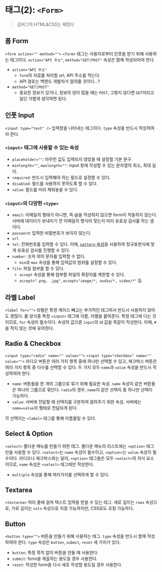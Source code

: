 # 태그(2): `<Form>`
> 김버그의 HTML&CSS는 재밌다

## 폼 Form
`<form action="" method="">`
`<form>` 태그는 사용자로부터 인풋을 받기 위해 사용하는 태그이다. `action="API 주소"`, `method="GET|POST"` 속성은 함께 작성되어야 한다.
- `action="API 주소"`
  - `form`의 자료를 처리할 url, API 주소를 적는다.
  - API 경로는 백엔드 개발자가 알려줄 것이다...?
- `method="GET|POST"`
  - 중요한 정보가 있거나, 정보의 양이 많을 때는 `POST`, 그렇지 않다면 `GET`이라고 일단 가볍게 생각하면 된다.

## 인풋 Input
`<input type="text" />`
입력창을 나타내는 태그이다. `type` 속성을 반드시 작성하여야 한다.
### `<input>` 태그에 사용할 수 있는 속성
- `placeholder=""`: 아무런 값도 입력되지 않았을 때 설정할 기본 문구.
- `minlength=""`, `maxlength=""`: input 창에 작성할 수 있는 문자열의 최소, 최대 길이.
- `required`: 반드시 입력해야 하는 필드로 설정할 수 있다.
- `disabled`: 필드를 사용하지 못하도록 할 수 있다.
- `value`: 필드를 미리 채워놓을 수 있다.
### `<input>`의 다양한 `<type>`
- `email`: 이메일의 형태가 아니면, 즉 @을 작성하지 않으면 form이 작동하지 않는다. 서버에 데이터가 보내지기 전 이메일의 형식이 맞는지 미리 유효성 검사를 하는 셈이다.
- `password`: 입력한 비밀번호가 보이지 않는다.
- `url`
- `tel`: 전화번호를 입력할 수 있다. 이때, [`pattern` 속성](https://developer.mozilla.org/en-US/docs/Web/HTML/Element/input#attr-pattern)을 사용하여 정규표현식에 맞게 유효성 검사를 진행할 수 있다. 
- `number`: 숫자 외의 문자를 입력할 수 없다.
  - `min`과 `max` 속성을 통해 입력값의 범위를 설정할 수 있다.
- `file`: 파일 첨부를 할 수 있다.
  - `accept` 속성을 통해 첨부할 파일의 확장자를 제한할 수 있다.
  - `accept=".png, .jpg"`, `accept="image/*, audio/*, video/*"` 등.

## 라벨 Label
`<label for="">`
라벨은 특정 케이스 빼고는 부가적인 태그여서 반드시 사용하지 않아도 괜찮다. 폼 양식중 특정 `<input>` 태그에 이름, 라벨을 붙여준다.
특정 태그에 다는 것이므로, `for` 속성이 필수이다. 속성의 값으론 `input`의 id 값을 똑같이 작성한다. 이때, `#`을 적지 않는 것에 유의한다.

## Radio & Checkbox
`<input type="radio" name="" value="">`
`<input type="checkbox" name="" value="">`
라디오 버튼은 여러 가지 항목 중에 하나만 선택할 수 있고, 체크박스 버튼은 여러 가지 항목 중 다수를 선택할 수 있다.
두 가지 모두 `name`과 `value` 속성을 반드시 작성하여야 한다.
- `name`: 버튼들을 한 개의 그룹으로 묶기 위해 필요한 속성. `name` 속성이 같은 버튼들은 하나의 그룹으로 묶인다. `radio`의 경우, `name`이 같은 선택지 중 하나만 선택이 가능하다.
- `value`: 서버에 전달할 때 선택지를 구분하여 알려주기 위한 속성. 서버에는 `name=value`의 형태로 전달되게 된다.

각 선택지는 `<label>` 태그를 통해 이름붙일 수 있다.

## Select & Option
`<select>`
풀다운 메뉴를 만들기 위한 태그. 풀다운 메뉴의 리스트에는 `<option>` 태그만을 사용할 수 있다.
`<select>`는 `name` 속성이 필수이고, `<option>`는 `value` 속성이 필수이다.
라디오나 체크박스와는 달리, `<option>` 태그들은 모두 `<select>`의 자식 요소이므로, `name` 속성은 `<select>` 태그에만 작성한다.
- `multiple` 속성을 통해 여러가지를 선택하게 할 수 있다.

## Textarea
`<textarea>`
여러 줄에 걸쳐 텍스트 입력을 받을 수 있는 태그. 세로 길이는 `rows` 속성으로, 가로 길이는 `cols` 속성으로 지정 가능하지만, CSS로도 조정 가능하다.

## Button
`<button type="">`
버튼을 만들기 위해 사용하는 태그. `type` 속성을 반드시 함께 작성하여야 한다. `type` 속성은 `button`, `submit`, `reset` 세 가지가 있다.
- `button`: 특정 목적 없이 버튼을 만들 때 사용한다.
- `submit`: form을 제출하는 용도일 경우 사용한다.
- `reset`: 작성한 form을 다시 새로 작성할 용도일 경우 사용한다.